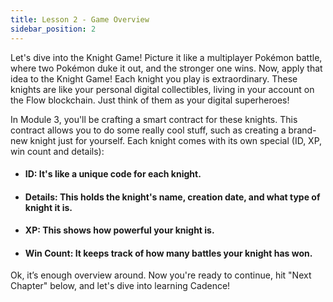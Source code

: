 ```yaml
---
title: Lesson 2 - Game Overview
sidebar_position: 2
---
```


Let's dive into the Knight Game! Picture it like a multiplayer Pokémon battle, where two Pokémon duke it out, and the stronger one wins. Now, apply that idea to the Knight Game! Each knight you play is extraordinary. These knights are like your personal digital collectibles, living in your account on the Flow blockchain. Just think of them as your digital superheroes!

In Module 3, you'll be crafting a smart contract for these knights. This contract allows you to do some really cool stuff, such as creating a brand-new knight just for yourself. Each knight comes with its own special (ID, XP, win count and details):

- #### ID: It's like a unique code for each knight.
- #### Details: This holds the knight's name, creation date, and what type of knight it is.
- #### XP: This shows how powerful your knight is.
- #### Win Count: It keeps track of how many battles your knight has won.

Ok, it’s enough overview around. Now you're ready to continue, hit "Next Chapter" below, and let's dive into learning Cadence!
